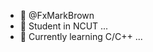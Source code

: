 - 👋 @FxMarkBrown
- 👀 Student in NCUT ...
- 🌱 Currently learning C/C++ ...

<!---
FxMarkBrown/FxMarkBrown is a ✨ special ✨ repository because its `README.md` (this file) appears on your GitHub profile.
You can click the Preview link to take a look at your changes.
--->
